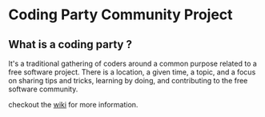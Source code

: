 Coding Party Community Project
==================================

What is a coding party ?
----------------------------------
It's a traditional gathering of coders around a common purpose related to a free software project. There is a location, a given time, a topic, and a focus on sharing tips and tricks, learning by doing, and contributing to the free software community.

checkout the [wiki](https://github.com/codegreen/CodingParty/wiki) for more information.
